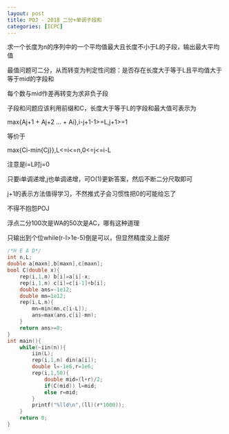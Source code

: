 ```yaml
---
layout: post
title: POJ - 2018 二分+单调子段和
categories: [ICPC]
---
```


求一个长度为n的序列中的一个平均值最大且长度不小于L的子段，输出最大平均值

<!--more-->

最值问题可二分，从而转变为判定性问题：是否存在长度大于等于L且平均值大于等于mid的字段和

每个数与mid作差再转变为求非负子段

子段和问题应该利用前缀和C，长度大于等于L的字段和最大值可表示为

max{Aj+1 + Aj+2 ... + Ai},i-j+1-1>=L,j+1>=1

等价于

max{Ci-min{Cj}},L<=i<=n,0<=j<=i-L

注意是i=L时j=0

只要i单调递增,j也单调递增，可O(1)更新答案，然后不断二分尺取即可

j+1的表示方法值得学习，不然推式子会习惯性把0的可能给忘了

不得不抱怨POJ

浮点二分100次是WA的50次是AC，哪有这种道理

只输出到个位while(r-l>1e-5)倒是可以，但显然精度没上面好

```C++
/*H E A D*/
int n,L;
double a[maxn],b[maxn],c[maxn];
bool C(double x){
    rep(i,1,n) b[i]=a[i]-x;
    rep(i,1,n) c[i]=c[i-1]+b[i];
    double ans=-1e12;
    double mn=1e12;
    rep(i,L,n){
        mn=min(mn,c[i-L]);
        ans=max(ans,c[i]-mn);
    }
    return ans>=0;
} 
int main(){
    while(~iin(n)){
        iin(L);
        rep(i,1,n) din(a[i]);
        double l=-1e6,r=1e6;
        rep(i,1,50){
            double mid=(l+r)/2;
            if(C(mid)) l=mid;
            else r=mid;
        }
        printf("%lld\n",(ll)(r*1000));
    }
    return 0;
} 
```